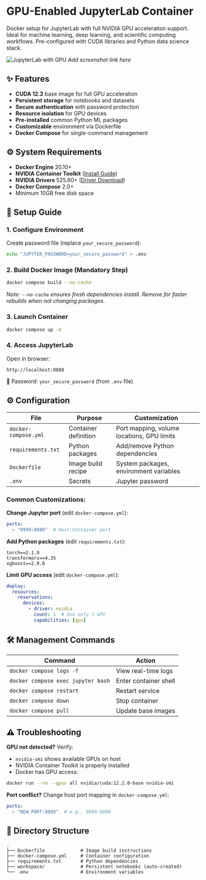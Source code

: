 # GPU-Enabled JupyterLab Container

Docker setup for JupyterLab with full NVIDIA GPU acceleration support. Ideal for machine learning, deep learning, and scientific computing workflows. Pre-configured with CUDA libraries and Python data science stack.

![JupyterLab with GPU](https://example.com/gpu-jupyter-demo.jpg) *Add screenshot link here*

## ✨ Features

* **CUDA 12.2** base image for full GPU acceleration
* **Persistent storage** for notebooks and datasets
* **Secure authentication** with password protection
* **Resource isolation** for GPU devices
* **Pre-installed** common Python ML packages
* **Customizable** environment via Dockerfile
* **Docker Compose** for single-command management

## ⚙️ System Requirements

* **Docker Engine** 20.10+
* **NVIDIA Container Toolkit** ([Install Guide](https://docs.nvidia.com/datacenter/cloud-native/container-toolkit/latest/install-guide.html))
* **NVIDIA Drivers** 525.60+ ([Driver Download](https://www.nvidia.com/drivers))
* **Docker Compose** 2.0+
* Minimum 10GB free disk space

## 🚀 Setup Guide

### 1. Configure Environment

Create password file (replace `your_secure_password`):

```bash
echo "JUPYTER_PASSWORD=your_secure_password" > .env
```

### 2. Build Docker Image (Mandatory Step)

```bash
docker compose build --no-cache
```

*Note: `--no-cache` ensures fresh dependencies install. Remove for faster rebuilds when not changing packages.*

### 3. Launch Container

```bash
docker compose up -d
```

### 4. Access JupyterLab

Open in browser:

```
http://localhost:8888
```

🔑 Password: `your_secure_password` (from `.env` file)

## ⚙️ Configuration

| File                 | Purpose              | Customization                              |
| -------------------- | -------------------- | ------------------------------------------ |
| `docker-compose.yml` | Container definition | Port mapping, volume locations, GPU limits |
| `requirements.txt`   | Python packages      | Add/remove Python dependencies             |
| `Dockerfile`         | Image build recipe   | System packages, environment variables     |
| `.env`               | Secrets              | Jupyter password                           |

### Common Customizations:

**Change Jupyter port** (edit `docker-compose.yml`):

```yaml
ports:
  - "8999:8888"  # Host:Container port
```

**Add Python packages** (edit `requirements.txt`):

```text
torch==2.1.0
transformers==4.35
xgboost==2.0.0
```

**Limit GPU access** (edit `docker-compose.yml`):

```yaml
deploy:
  resources:
    reservations:
      devices:
        - driver: nvidia
          count: 1  # Use only 1 GPU
          capabilities: [gpu]
```

## 🛠️ Management Commands

| Command                            | Action                |
| ---------------------------------- | --------------------- |
| `docker compose logs -f`           | View real-time logs   |
| `docker compose exec jupyter bash` | Enter container shell |
| `docker compose restart`           | Restart service       |
| `docker compose down`              | Stop container        |
| `docker compose pull`              | Update base images    |

## ⚠️ Troubleshooting

**GPU not detected?** Verify:

* `nvidia-smi` shows available GPUs on host
* NVIDIA Container Toolkit is properly installed
* Docker has GPU access:

```bash
docker run --rm --gpus all nvidia/cuda:12.2.0-base nvidia-smi
```

**Port conflict?** Change host port mapping in `docker-compose.yml`:

```yaml
ports:
  - "NEW_PORT:8888"  # e.g., 9999:8888
```

## 📂 Directory Structure

```text
.
├── Dockerfile             # Image build instructions
├── docker-compose.yml     # Container configuration
├── requirements.txt       # Python dependencies
├── workspace/             # Persistent notebooks (auto-created)
└── .env                   # Environment variables
```

